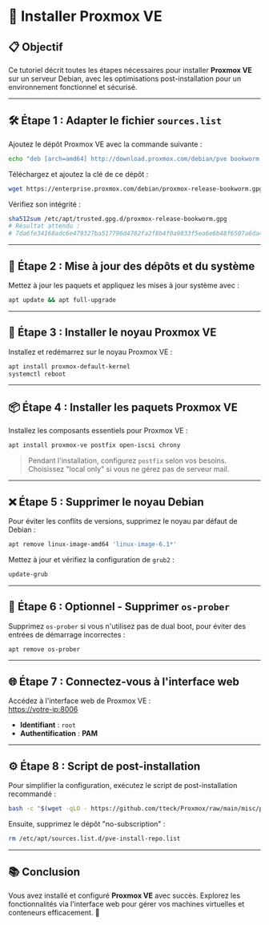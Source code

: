 # 🚀 Installer Proxmox VE

## 📋 Objectif

Ce tutoriel décrit toutes les étapes nécessaires pour installer **Proxmox VE** sur un serveur Debian, avec les optimisations post-installation pour un environnement fonctionnel et sécurisé.

---

## 🛠️ Étape 1 : Adapter le fichier `sources.list`

Ajoutez le dépôt Proxmox VE avec la commande suivante :

```bash
echo "deb [arch=amd64] http://download.proxmox.com/debian/pve bookworm pve-no-subscription" > /etc/apt/sources.list.d/pve-install-repo.list
```

Téléchargez et ajoutez la clé de ce dépôt :

```bash
wget https://enterprise.proxmox.com/debian/proxmox-release-bookworm.gpg -O /etc/apt/trusted.gpg.d/proxmox-release-bookworm.gpg
```

Vérifiez son intégrité :

```bash
sha512sum /etc/apt/trusted.gpg.d/proxmox-release-bookworm.gpg
# Résultat attendu :
# 7da6fe34168adc6e479327ba517796d4702fa2f8b4f0a9833f5ea6e6b48f6507a6da403a274fe201595edc86a84463d50383d07f64bdde2e3658108db7d6dc87
```

---

## 🔄 Étape 2 : Mise à jour des dépôts et du système

Mettez à jour les paquets et appliquez les mises à jour système avec :

```bash
apt update && apt full-upgrade
```

---

## 🧩 Étape 3 : Installer le noyau Proxmox VE

Installez et redémarrez sur le noyau Proxmox VE :

```bash
apt install proxmox-default-kernel
systemctl reboot
```

---

## 📦 Étape 4 : Installer les paquets Proxmox VE

Installez les composants essentiels pour Proxmox VE :

```bash
apt install proxmox-ve postfix open-iscsi chrony
```

> Pendant l'installation, configurez `postfix` selon vos besoins. Choisissez "local only" si vous ne gérez pas de serveur mail.

---

## ❌ Étape 5 : Supprimer le noyau Debian

Pour éviter les conflits de versions, supprimez le noyau par défaut de Debian :

```bash
apt remove linux-image-amd64 'linux-image-6.1*'
```

Mettez à jour et vérifiez la configuration de `grub2` :

```bash
update-grub
```

---

## 🧹 Étape 6 : Optionnel - Supprimer `os-prober`

Supprimez `os-prober` si vous n'utilisez pas de dual boot, pour éviter des entrées de démarrage incorrectes :

```bash
apt remove os-prober
```

---

## 🌐 Étape 7 : Connectez-vous à l'interface web

Accédez à l'interface web de Proxmox VE :  
[https://votre-ip:8006](https://votre-ip:8006)

- **Identifiant** : `root`
- **Authentification** : **PAM**

---

## ⚙️ Étape 8 : Script de post-installation

Pour simplifier la configuration, exécutez le script de post-installation recommandé :

```bash
bash -c "$(wget -qLO - https://github.com/tteck/Proxmox/raw/main/misc/post-pve-install.sh)"
```

Ensuite, supprimez le dépôt "no-subscription" :

```bash
rm /etc/apt/sources.list.d/pve-install-repo.list
```

---

## 📚 Conclusion

Vous avez installé et configuré **Proxmox VE** avec succès. Explorez les fonctionnalités via l'interface web pour gérer vos machines virtuelles et conteneurs efficacement. 🎉